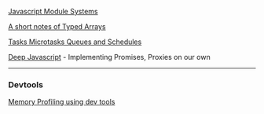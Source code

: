 [Javascript Module Systems](https://developpaper.com/commonjs-amd-umd-and-es6-modularity-this-is-enough/)

[A short notes of Typed Arrays](https://developer.mozilla.org/en-US/docs/Web/JavaScript/Typed_arrays)

[Tasks Microtasks Queues and Schedules](https://jakearchibald.com/2015/tasks-microtasks-queues-and-schedules/)

[Deep Javascript](https://exploringjs.com/deep-js/toc.html) - Implementing Promises, Proxies on our own

---
### Devtools

[Memory Profiling using dev tools](https://www.mattzeunert.com/2017/03/29/v8-object-size.html)
